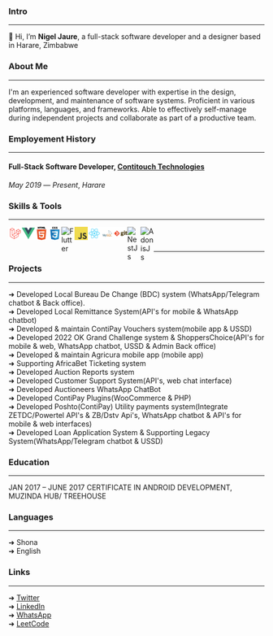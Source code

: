 <h3>Intro</h3> <hr>
 
👋 Hi, I’m **Nigel Jaure**, a full-stack software developer and a designer based in Harare, Zimbabwe
 
<h3>About Me</h3><hr>

I'm an experienced software developer with expertise in the design, development, and maintenance of software systems. Proficient in various platforms, languages, and frameworks. Able to effectively self-manage during independent projects and collaborate as part of a productive team.

<h3>Employement History</h3><hr>

 <h4>Full-Stack Software Developer, <a href="https://contitouch.co.zw/">Contitouch Technologies</a></h4>

*May 2019* — *Present*, *Harare*

<h3>Skills & Tools</h3> <hr>

<img align="left" alt="Laravel" width="26px" src="https://raw.githubusercontent.com/github/explore/80688e429a7d4ef2fca1e82350fe8e3517d3494d/topics/laravel/laravel.png" />
<img align="left" alt="Vue JS" width="26px" src="https://raw.githubusercontent.com/github/explore/80688e429a7d4ef2fca1e82350fe8e3517d3494d/topics/vue/vue.png" />
<img align="left" alt="HTML5" width="26px" src="https://raw.githubusercontent.com/github/explore/80688e429a7d4ef2fca1e82350fe8e3517d3494d/topics/html/html.png" />
<img align="left" alt="CSS3" width="26px" src="https://raw.githubusercontent.com/github/explore/80688e429a7d4ef2fca1e82350fe8e3517d3494d/topics/css/css.png" />
<img align="left" alt="Flutter" width="26px" src="https://avatars.githubusercontent.com/u/14101776?s=200&v=4" />
<img align="left" alt="JavaScript" width="26px" src="https://raw.githubusercontent.com/github/explore/80688e429a7d4ef2fca1e82350fe8e3517d3494d/topics/javascript/javascript.png" />
<img align="left" alt="React" width="26px" src="https://raw.githubusercontent.com/github/explore/80688e429a7d4ef2fca1e82350fe8e3517d3494d/topics/react/react.png" />
<img align="left" alt="MySQL" width="26px" src="https://raw.githubusercontent.com/github/explore/80688e429a7d4ef2fca1e82350fe8e3517d3494d/topics/mysql/mysql.png" />
<img align="left" alt="Git" width="26px" src="https://raw.githubusercontent.com/github/explore/80688e429a7d4ef2fca1e82350fe8e3517d3494d/topics/git/git.png" />
<img align="left" alt="NestJs" width="26px" src="https://avatars.githubusercontent.com/u/28507035?s=200&v=4" />
<img align="left" alt="AdonisJs" width="26px" src="https://avatars.githubusercontent.com/u/13810373?s=200&v=4" />

<br />
<br />

---

<h3>Projects</h3><hr>

➜ Developed Local Bureau De Change (BDC) system (WhatsApp/Telegram chatbot & Back office).<br>
➜ Developed Local Remittance System(API's for mobile & WhatsApp chatbot)<br>
➜ Developed & maintain ContiPay Vouchers system(mobile app & USSD) <br>
➜ Developed 2022 OK Grand Challenge system & ShoppersChoice(API's for mobile & web, WhatsApp chatbot, USSD & Admin Back office)<br>
➜ Developed & maintain Agricura mobile app (mobile app) <br>
➜ Supporting AfricaBet Ticketing system<br>
➜ Developed Auction Reports system<br>
➜ Developed Customer Support System(API's, web chat interface)<br>
➜ Developed Auctioneers WhatsApp ChatBot<br>
➜ Developed ContiPay Plugins(WooCommerce & PHP)<br>
➜ Developed Poshto(ContiPay) Utility payments system(Integrate ZETDC/Powertel API's & ZB/Dstv Api's, WhatsApp chatbot & API's for mobile & web interfaces)<br>
➜ Developed Loan Application System & Supporting Legacy System(WhatsApp/Telegram chatbot & USSD)<br>


<h3>Education</h3><hr>

JAN 2017 – JUNE 2017
CERTIFICATE IN ANDROID DEVELOPMENT, 
MUZINDA HUB/ TREEHOUSE


<h3>Languages</h3><hr>

➜ Shona <br>
➜ English <br>


<h3>Links</h3><hr>

➜ <a href="https://twitter.com/njcozw">Twitter</a> <br>
➜ <a href="https://www.linkedin.com/in/nigeljaure/">LinkedIn</a> <br>
➜ <a href="https://wa.me/263782000340">WhatsApp</a> <br>
➜ <a href="https://leetcode.com/jenesiszw/">LeetCode</a> <br>


